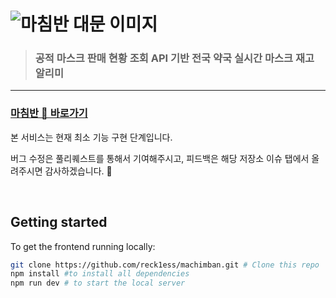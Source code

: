 # ![마침반 대문 이미지](https://machimban.com/images/share-link.png)

> ### 공적 마스크 판매 현황 조회 API 기반 전국 약국 실시간 마스크 재고 알리미

---

### [마침반 🧭 바로가기](https://machimban.com/)

본 서비스는 현재 최소 기능 구현 단계입니다.

버그 수정은 풀리퀘스트를 통해서 기여해주시고, 피드백은 해당 저장소 이슈 탭에서 올려주시면 감사하겠습니다. 🙏

<br/>

## Getting started

To get the frontend running locally:

```bash
git clone https://github.com/reck1ess/machimban.git # Clone this repo
npm install #to install all dependencies
npm run dev # to start the local server
```
